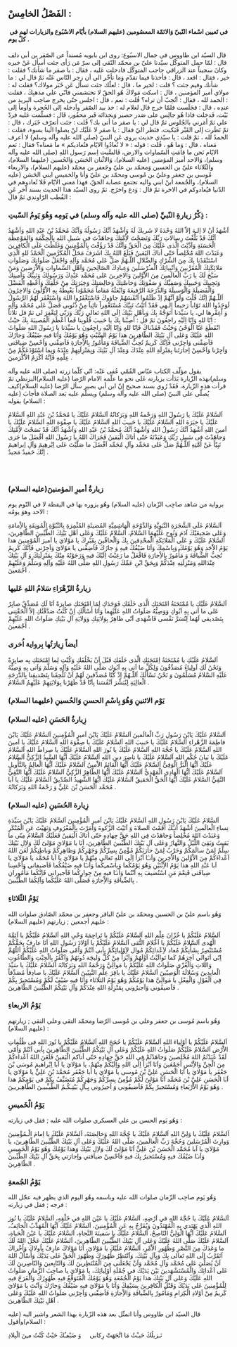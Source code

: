 ## الفَصْلُ الخامِسْ :

####  في تَعيين اسْماء النّبيّ وَالائمّة المعصُومين (عليهم السلام) بأيّام الاسْبُوع والزيارات لهم في كلّ يوم .

قال السيّد ابن طاووس في جمال الاسبُوع: روى ابن بابويه مُسنداً عن الصّقر بن أبي دلف قال : لمّا حمل المتوكّل سيّدنا عليّ بن محمّد النّقي إلى سرّ مَن رَأى جئت أسأل عَنْ خبره وكانَ سجيناً عند الزراقي حاجب المتوكّل فادخلت عَليه ، فقال : يا صقر ما شأنك؟ فقلت : خير ، فقال : اقعد ، قال : فأخذنا فيما تقدّم وَما تأخّر الى أن زجر النّاس عَنْه ثمّ قال لي : ما شأنك وفيم جئت ؟ قلت : لخير ما ، قال : لعلّك جئت تسأل عَن خَبَر مولاك؟ فقلت له : مولاي أمير المؤمنين ، قال : اسكت مَولاكَ هُو الحقّ لا تحتشمني فانّي على مذهبِكَ ، فقلت : الحمد لله ، فقال : أتُحِبّ أن تراه؟ قُلت : نعم ، قال : اجلس حتّى يخرج صاحِب البريد من عندِه ، قال : فجَلَست فلمّا خرج قال لغلام له : خذ بيد الصّقر واَدخله إلى الحُجرة وأومأ إلى بَيْت، فَدخلت فاذا هُو جالِس على صَدر حصير وَبحذائه قَبر محفُور، قَال : فسلّمت عَليه فردّ علي ثمّ أمَرني بالجُلوس ثمّ قال لي : يا صقر ما أتى بك؟ قُلت : جئت أتعرّف خَبَرك ، قال : ثمّ نَظَرت إلى القَبْر فَبَكيت، فنَظر اليّ فقال : يا صقر لا عَلَيْك لنْ يصلوا الَينا بسوء، فقلت : الحمدُ لله ، ثمّ قلت : يا سيّدي حديث يروى عَنِ النبيّ (صلى الله عليه وآله وسلم) لا أعرف مَعناه ، قال : وَما هُو ، قُلت : قوله : «
لا تُعادُوا الايّام فتُعاديكم
» ما مَعناه؟ فقال : نَعم الايّام نَحن ما قامَتِ السّماوات والارض، فَالسَّبت اِسم رَسول اللهِ (صلى الله عليه وآله وسلم)، وَالاحد أمير المؤمنين (عليه السلام)، وَالاثْنان الحَسَن وَالحُسين (عليهما السلام)، والثّلاثاء عليّ بن الحسين وَمحمّد بن عليّ وجَعفر بن محمّد (عليهم السلام)، والاربعاء مُوسى بن جعفر وعليّ بن مُوسى ومحمّد بن عليّ وَأنا والخميس ابني الحَسَن (عليه السلام)، والجُمعة ابنْ ابني واليه تجتمع عصابة الحقّ، فهذا مَعنى الايّام فَلا تُعادوهم في الدّنيا فيُعادوكم في الاخرة ثمّ قال : وَدع واخرُج. ثمّ روى السيّد هذا الحديث بسند آخر عَنِ القُطب الرّاوندي ثمّ قال :

### ذِكْرُ زيارةِ النّبيِّ (صلى الله عليه وآله وسلم) في يَومِه وَهُوَ يَومُ السّبتِ :

اَشْهَدُ اَنْ لا اِلـهَ إلاّ اللهُ وَحْدَهُ لا شَريكَ لَهُ وَاَشْهَدُ اَنَّكَ رَسُولُهُ وَاَنَّكَ مُحَمَّدُ بْنُ عَبْدِ اللهِ
وَاَشْهَدُ اَنَّكَ قَدْ بَلَّغْتَ رِسالاتِ رَبِّكَ وَنَصَحْتَ لاُِمَّتِكَ وَجاهَدْتَ فى سَبيلِ اللهِ بِالْحِكْمَةِ وَالمَوْعِظَةِ
الْحَسَنَةِ وَاَدَّيْتَ الَّذى عَلَيْكَ مِنَ الْحَقِّ وَاَنَّكَ قَدْ رَؤُفْتَ بِالْمُؤْمِنينَ وَغَلَظْتَ عَلَى الْكافِرينَ وَعَبَدْتَ
اللهَ مُخْلِصاً حَتّى أتاكَ اليَقينُ فَبَلَغَ اللهُ بِكَ اشَرَفَ مَحَلِّ الْمُكَرَّمينَ اَلْحَمْدُ للهِِ الَّذِي
اسْتَنْقَذَنا بِكَ مِنَ الشِّرْكِ وَالضَّلالِ اَللّـهُمَّ صَلِّ عَلى مُحَمَّد وَآلِهِ وَاجْعَلْ صَلَواتِكَ وَصَلَواتِ مَلائِكَتِكَ
الْمُقَرَّبينَ وَاَنْبِيائِكَ الْمـُرْسَلينَ وَعِبادِكَ الصّالِحينَ وَاَهْلِ السَّماواتِ وَالاَْرَضينَ وَمَنْ سَبَّحَ لَكَ يا
رَبَّ الْعالَمينَ مِنَ الاَْوَّلينَ وَالاخِرينَ عَلى مُحَمَّد عَبْدِكَ وَرَسُوِلِكَ وَنَبِيِّكَ وَاَمينِكَ وَنَجِيبِكَ وَحَبيبِكَ
وَصَفِيِّكَ وَ صَفْوَتِكَ وَخاصَّتِكَ وَخالِصَتِكَ وَخِيَرَتِكَ مِنْ خَلْقِكَ وَاَعْطِهِ الْفَضْلَ وَالْفَضيلَةَ وَالْوَسيلَةَ
وَالدَّرَجَةَ الرَّفيعَةَ وَابْعَثْهُ مَقاماً مَحَمْوُداً يَغْبِطُهُ بِهِ الاَْوَّلُونَ وَالاخِرُونَ اَللّـهُمَّ اِنَّكَ قُلْتَ وَلَوْ
اَنَّهُمْ اِذْ ظَلَمُوا اَنْفُسَهُمْ جاؤوكَ فَاسْتَغْفَرُوا اللهَ وَاسْتَغْفَرَ لَهُمُ الرَّسُولُ لَوَجَدُوا اللهَ تَوّاباً
رَحيماً اِلـهى فَقَدْ اَتَيْتُ نَبِيَّكَ مُسْتَغْفِراً تائِباً مِنْ ذُنُوبى فَصَلِّ عَلى مُحَمَّد وَآلِهِ وَ اْغِفْرها لي،
يا سَيِّدَنا اَتَوَجَّهُ بِكَ وَبِاَهْلِ بَيْتِكَ اِلَى اللهِ تَعالى رَبِّكَ وَرَبّى لِيَغْفِرَ لى
 ثمّ قل ثلاثاً : اِنّا للهِِ وَاِنّا اِلَيْهِ راجِعُونَ ثمّ قل : اُصِبْنا بِكَ يا حَبيبَ قُلُوبِنا فَما
اَعْظَمَ الْمُصيبَةَ بِكَ حيَْثُ انْقَطَعَ عَنّا الْوَحْيُ وَحَيْثُ فَقَدْناكَ فَاِنّا للهِِ وَاِنّا اِلَيْهِ راجِعُونَ يا
سَيِّدَنا يا رَسُولَ اللهِ صَلَواتُ اللهِ عَلَيْكَ وَعَلى آلِ بَيْتِكَ الطّاهِرينَ هذا يَوْمُ السَّبْتِ وَهُوَ يَوْمُكَ
وَاَنَا فيهِ ضَيْفُكَ وَجارُكَ فَاَضِفْنى وَاجِرْنى فَاِنَّكَ كَريمٌ تُحِبُّ الضِّيافَةَ وَمَأْمُورٌ بِالاِْجارَةِ فَاَضِفْني
وَأحْسِنْ ضِيافَتى وَاَجِرْنا وَاَحْسِنْ اِجارَتَنا بِمَنْزِلَةِ اللهِ عِنْدَكَ وَعِنْدَ آلِ بَيْتِكَ وَبِمَنْزِلَتِهِمْ عِنْدَهُ
وَبِما اسْتَوْدَعَكُمْ مِنْ عِلْمِهِ فَاِنَّهُ اَكْرَمُ الاَْكْرَمينَ .

يقول مؤلّف الكتاب عبّاس القُمّي عُفى عَنْه: انّي كلّما زرته (صلى الله عليه وآله وسلم)بهذه الزّيارة بَدَأت بزيارته عَلى نحو ما علّمه الامام الرّضا (عليه السلام)البزنطي ثمّ قرأت هذِهِ الزّيارة، فَقَدْ رُوي بسند صحيح إنّ ابن أبي بصير سأل الرّضا (عليه السلام)كيف يُصلّى على النبيّ (صلى الله عليه وآله وسلم) ويسلّم عليه بَعد الصلاة فأجابَ (عليه السلام) بقوله :

اَلسَّلامُ عَلَيْكَ يا رَسُولَ اللهِ وَرَحْمةُ اللهِ وَبَرَكاتُهُ اَلسَّلامُ عَلَيْكَ يا مُحَمَّدُ بْنَ عَبْدِ اللهِ
اَلسَّلامُ عَلَيْكَ يا خِيَرَةَ اللهِ اَلسَّلامُ عَلَيْكَ يا حَبيبَ اللهِ اَلسَّلامُ عَلَيْكَ يا صِفْوَهَ اللهِ
اَلسَّلامُ عَلَيْكَ يا اَمينَ اللهِ اَشْهَدُ اَنَّكَ رَسُولُ اللهِ وَاَشْهَدُ اَنَّكَ مُحمَّدُ بْنُ عَبْدِ اللهِ وَاَشْهَدُ اَنَّكَ
قَدْ نَصَحْتَ لاُِمَّتِكَ وَجاهَدْتَ فى سَبيلِ رَبِّكِ وَعَبَدْتَهُ حَتّى أتاكَ الْيَقينُ فَجَزاكَ اللهُ يا رَسُولَ اللهِ
اَفْضَلَ ما جَزى نَبِيّاً عَنْ اُمَّتِهِ اَللّـهُمَّ صَلِّ عَلى مَحَمِّد وآلِ مُحَمِّد اَفْضَلَ ما صَلَّيْتَ عَلى اِبْرهِيمَ وَآلِ
إبراهيمَ اِنَّكَ حَميدٌ مَجيدٌ .

###  

### زيارةُ أميرِ المؤمنينَ(عليه السلام)

برواية من شاهد صاحِب الزّمان (عليه السلام) وهُو يزوره بها في اليقظة لا في النّوم يوم الاحد وهوَ يومُه :

اَلسَّلامُ عَلَى الشَّجَرَةِ النَّبَوِيَّةِ وَالدَّوْحَةِ الْهاشِمِيَّةِ المُضيئَةِ المُثْمِرَةِ بِالنَّبُوَّةِ الْمُونِقَةِ
بِالاِْمامَةِ وَعَلى ضَجيعَيْكَ آدَمَ وَنُوح عَلَيْهِمَا السَّلامُ، اَلسَّلامُ عَلَيْكَ وَعَلى اَهْلِ بَيْتِكَ الطَّيِّبينَ
الطّاهِرينَ، اَلسَّلامُ عَلَيْكَ وَ عَلَى الْمَلائِكَةِ الُْمحْدِقينَ بِكَ وَالْحافّينَ بِقَبْرِكَ يا مَوْلايَ يا اَميرَ
الْمُوْمِنينَ هذا يَوْمُ الاَْحَدِ وَهُوَ يَوْمُكَ وَبِاسْمِكَ وَاَنَا ضَيْفُكَ فيهِ وَ جارُكَ فَاَضِفْنى يا مَوْلاىَ
وَاَجِرْنى فَاِنَّكَ كَريمٌ تُحِبُّ الضِّيافَةَ وَ مَأْمُورٌ بِالاِْجارَةِ فَافْعَلْ ما رَغِبْتُ اِلَيْكَ فيهِ وَرَجَوْتُهُ مِنْكَ
بِمَنْزِلَتِكَ وَ آلِ بَيْتِكَ عِنْدَاللهِ وَمَنْزِلَتِهِ عِنْدَكُمْ وَبِحَقِّ ابْنِ عَمِّكَ رَسُولِ اللهِ صَلَّى اللهُ عَلَيْهِ
وَآلِهِ وَسَلَّمَ وَعَلَيْهِمْ اَجْمَعينَ .

### زيارةُ الزّهْرَاءِ سَلامُ اللهِ عَليها

اَلسَّلامُ عَلَيْكِ يا مُمْتَحَنَةُ امْتَحَنَكِ الَّذى خَلَقَكِ فَوَجَدَكِ لِمَا امْتَحَنَكِ صابِرَةً اَنَا لَكِ مُصَدِّقٌ صابِرٌ
عَلى ما اَتى بِهِ اَبُوكِ وَوَصِيُّهُ صَلَواتُ اللهِ عَلَيْهِما وَاَنَا أَسْأَلُكِ اِنْ كُنْتُ صَدَّقْتُكِ إلاّ اَلْحَقْتِنى
بِتَصْديقى لَهُما لِتُسَرَّ نَفْسى فَاشْهَدى اَنّى ظاهِرٌ بِوَلايَتِكِ وَوَلايَةِ آلِ بَيْتِكِ صَلَواتُ اللهِ عَلَيْهِمْ
اَجْمَعينَ .

### أيضاً زِيارَتُها بِرواية اُخرى

اَلسَّلامُ عَلَيْكِ يا مُمْتَحَنَةُ اِمْتَحَنَكِ الَّذى خَلَقَكِ قَبْلَ اَنْ يَخْلُقَكِ وَكُنْتِ لِما امْتَحَنَكِ بِه صابِرَةً
وَنَحْنُ لَكِ اَولِياءُ مُصَدِّقُونَ وَلِكُلِّ ما اَتى بِهِ اَبُوكِ صَلَّى اللهُ عَلَيْهِ وَآلِهِ وَسَلَّمَ وَاَتى بِهِ وَصِيُّهُ
عَلَيْهِ السَّلامُ مُسَلِّمُونَ وَ نَحْنُ نَسْأَلُكَ اَللّـهُمَّ اِذْ كُنّا مُصَدِّقينَ لَهُمْ اَنْ تُلْحِقَنا بِتَصْديقِنا
بِالدَّرَجَةِ الْعالِيَةِ لِنُبَشِّرَ اَنْفُسَنا بِاَنّا قَدْ طَهُرْنا بِوَلايَتِهِمْ عَلَيْهِمُ السَّلامُ .

### يَوْم الاثنينِ وَهُوَ بِاسْمِ الحسنِ وَالحُسينِ (عليهما السلام)

### زِيارةُ الحَسَنِ (عليه السلام)

اَلسَّلامُ عَلَيْكَ يَابْنَ رَسُولِ رَبِّ الْعالَمينَ اَلسَّلامُ عَلَيْكَ يَابْنَ اَميرِ الْمُؤْمِنينَ اَلسَّلامُ عَلَيْكَ
يَابْنَ فاطِمَةَ الزَّهْراءِ اَلسَّلامُ عَلَيْكَ يا حَبيبَ اللهِ اَلسَّلامُ عَلَيْكَ يا صِفْوَةَ اللهِ اَلسَّلامُ عَلَيْكَ
يا اَمينَ اللهِ اَلسَّلامُ عَلَيْكَ يا حُجَّةَ اللهِ اَلسَّلامُ عَلَيْكَ يا نُورَ اللهِ اَلسَّلامُ عَلَيْكَ يا صِراطَ
اللهِ اَلسَّلامُ عَلَيْكَ يا بَيانَ حُكْمِ اللهِ اَلسَّلامُ عَلَيْكَ يا ناصِرَ دينِ اللهِ اَلسَّلامُ عَلَيْكَ اَيُّهَا
السَّيِدُ الزَّكِيُّ اَلسَّلامُ عَلَيْكَ اَيُّهَا الْبَرُّ الْوَفِيُّ اَلسَّلامُ عَلَيْكَ اَيُّهَا الْقائِمُ الاَْمينُ اَلسَّلامُ
عَلَيْكَ اَيُّهَا الْعالِمُ بِالتَّأْويلِ اَلسَّلامُ عَلَيْكَ اَيُّهَا الْهادِي الْمَهْديُّ اَلسَّلامُ عَلَيْكَ اَيُّهَا الطّاهِرُ
الزَّكِيُّ اَلسَّلامُ عَلَيْكَ اَيُّهَا التَّقِيُّ النَّقِيُّ السَّلامُ عَلَيْكَ اَيُّهَا الْحَقُّ الْحَقيقُ اَلسَّلامُ عَلَيْكَ اَيُّهَا
الشَّهيدُ الصِّدّيقُ اَلسَّلامُ عَلَيْكَ يا اَبا مُحَمَّد الْحَسَنَ بْنَ عَلِيٍّ وَ رَحْمَةُ اللهِ وَبَرَكاتُهُ .

### زِيارة الحُسَينِ (عليه السلام)

اَلسَّلامُ عَلَيْكَ يَابْنَ رَسُولِ اللهِ اَلسَّلامُ عَلَيْكَ يَابْنَ اَميرِ الْمُؤْمِنينَ اَلسَّلامُ عَلَيْكَ يَابْنَ
سَيِّدَةِ نِساءِ الْعالَمينَ اَشْهَدُ اَنـَّكَ اَقَمْتَ الصلاةَ وَ آتَيْتَ الزَّكوةَ وَاَمَرْتَ بِالْمَعْرُوفِ وَنَهَيْتَ عَنِ
الْمُنْكَرِ وَعَبَدْتَ اللهَ مُخْلِصاً وَجاهَدْتَ فِي اللهِ حَقَّ جِهادِهِ حَتّى أتاكَ الْيَقينُ فَعَلَيْكَ السَّلامُ مِنّي
ما بَقيتُ وَبَقِيَ اللَّيْلُ وَالنَّهارُ وَعَلى آلِ بَيْتِكَ الطَّيِّبينَ الطّاهِرينَ، اَنَا يا مَوْلايَ مَوْلىً لَكَ
وَلاِلِ بَيْتِكَ سِلْمٌ لِمَنْ سالَمَكُمْ وَحَرْبٌ لِمَنْ حارَبَكُمْ مُؤْمِنٌ بِسِرِّكُمْ وَجَهْرِكُمْ وَظاهِرِكُمْ وَباطِنِكُمْ لَعَنَ
اللهُ اَعْداءَكُمْ مِنَ الاَْوَّلينَ وَالاْخِرينَ وَاَنـَا أبْرَأُ اِلَى اللهِ تَعالى مِنْهُمْ يا مَوْلايَ يا اَبا
مُحَمَّد يا مَوْلايَ يا اَبا عَبْدِ اللهِ هذا يَوْمُ الاِْثْنَيْنِ وَهُوَ يَوْمُكُما وَبِاسْمـِكُما وَاَنـَا فيهِ
ضَيْفُكُما فَاَضيفانى وَاَحْسِنا ضِيافَتى فَنِعْمَ مَنِ اسْتُضيفَ بِهِ اَنْتُما وَاَنـَا فيهِ مِنْ جِوارِكُما
فَاَجيرانى فَاِنَّكُما مَأْمُورانِ بِالضِّيافَةِ وَالاِْجارَةِ فَصَلَّى اللهُ عَلَيْكُما وَآلِكُمَا الطَّيِّبينَ .

### يَوْمُ الثّلاثاءِ

وَهُو باسم عليّ بن الحسين ومحمّد بن عليّ الباقر وجعفر بن محمّد الصّادق صلوات الله عليهم أجمعين ; زيارتهم (عليهم السلام)
:

اَلسَّلامُ عَلَيْكُمْ يا خُزّانَ عِلْمِ اللهِ اَلسَّلامُ عَلَيْكُمْ يا تَراجِمَةَ وَحْيِ اللهِ اَلسَّلامُ عَلَيْكُمْ يا
اَئِمَّةَ الْهُدى اَلسَّلامُ عَلَيْكُمْ يا اَعْلامَ التُّقى اَلسَّلامُ عَلَيْكُمْ يا اَوْلادَ رَسُولِ اللهِ اَنَا عارِفٌ
بِحَقِّكُمْ مُسْتَبْصِرٌ بِشَأْنِكُمْ مُعاد لاَِعْدائِكُمْ مُوال لاَِوْلِيائِكُمْ بِاَبى اَنْتُمْ وَاُمّى صَلَواتُ اللهِ عَلَيْكُمْ
اَللّهُمَّ اِنّى اَتَوالى آخِرَهُمْ كَما تَوالَيْتُ اَوَّلَهُمْ وَاَبْرَأُ مِنْ كُلِّ وَليجَة دُونَهُمْ وَاَكْفُرُ بِالْجِبْتِ
وَالطّاغُوتِ وَاللاتِ وَالْعُزّى صَلَواتُ اللهِ عَلَيْكُمْ يا مَوالِيَّ وَرَحْمَةُ اللهِ وَبَرَكاتُهُ اَلسَّلامُ عَلَيْكَ
يا سَيِّدَ الْعابِدينَ وَسُلالَةَ الْوَصِيّينَ اَلسَّلامُ عَلَيْكَ يا باقِرَ عِلْمِ النَّبِيّينَ اَلسَّلامُ عَلَيْكَ يا
صادِقاً مُصَدِّقاً فِي الْقَوْلِ وَالْفِعْلِ يا مَوالِيَّ هذا يَوْمُكُمْ وَهُوَ يَوْمُ الثلاثاء وَاَنَا فيهِ ضَيْفٌ لَكُمْ
وَمُسْتَجيرٌ بِكُمْ فَاَضيفُوني وَاَجيرُوني بِمَنْزِلَةِ اللهِ عِنْدَكُمْ وَآلِ بَيْتِكُمُ الطَّيِّبينَ الطّاهِرينَ .

### يَوْمُ الاربعاءِ

وَهُو باسم مُوسى بن جعفر وعلي بن مُوسى الرّضا ومحمّد التقي وعلي النقي ; زيارتهم (عليهم السلام) :

اَلسَّلامُ عَلَيْكُمْ يا اَوْلِياءَ اللهِ اَلسَّلامُ عَلَيْكُمْ يا حُجَجَ اللهِ اَلسَّلامُ عَلَيْكُمْ يا نُورَ اللهِ
فى ظُلُماتِ الاَْرْضِ اَلسَّلامُ عَلَيْكُمْ صَلَواتُ اللهِ عَلَيْكُمْ وَعَلى آلِ بَيْتِكُمُ الطَّيِّبينَ الطّاهِرينَ بِاَبى
اَنْتُمْ وَاُمّى لَقَدْ عَبَدْتُمُ اللهَ مُخْلِصينَ وَجاهَدْتُمْ فِي اللهِ حَقَّ جِهادِهِ حَتّى أتاكم الْيَقينُ فَلَعَنَ
اللهُ اَعْداءكُمْ مِنَ الْجِنِّ وَالاِْنْسِ اَجَمْعَينَ وَاَنَا اَبْرَأُ اِلَى اللهِ وَاِلَيْكُمْ مِنْهُمْ، يا مَوْلايَ يا
اَبا اِبْراهيمَ مُوسَى بْنَ جَعْفَر يا مَوْلايَ يا اَبَا الْحَسَنِ عَلِيَّ بْنَ مُوسى يا مَوْلايَ يا اَبا جَعْفَر
مُحَمَّدَ بْنَ عَلِيٍّ يا مَوْلايَ يا اَبَا الْحَسَنِ عَلِيَّ بْنَ مُحَمَّد اَنَا مَوْلىً لَكُمْ مُؤْمِنٌ بِسِرِّكُمْ وَجَهْرِكُمْ
مُتَضَيِّفٌ بِكُمْ في يَوْمِكُمْ هذا وَهُوَ يَوْمُ الاَْرْبَعاءِ وَمُسْتَجيرٌ بِكُمْ فَاَضيفُوني وَ اَجيرُوني بِـآلِ
بَيْتِـكُـمُ الطَّيـِّبيـنَ الطّاهِـريـنَ .

### يَوْمُ الْخَميسِ

وَهُو يَوم الحسن بن علي العسكري صلوات الله عليه ; فقل في زيارته :

اَلسَّلامُ عَلَيْكَ يا وَلِيَّ اللهِ اَلسَّلامُ عَلَيْكَ يا حُجَّةَ اللهِ وَخالِصَتَهُ، اَلسَّلامُ عَلَيْكَ يا اِمامَ
الْـمُؤْمِنينَ وَوارِثَ الْمُرْسَلينَ وَحُجَّةَ رَبِّ الْعالَمينَ، صَلَّى اللهُ عَلَيْكَ وَعَلى آلِ بَيْتِكَ الطَّيِّبينَ
الطّاهِرينَ، يا مَوْلايَ يا اَبا مُحَمَّد الْحَسَنَ بْنَ عَلِيٍّ اَنَا مَوْلىً لَكَ وَلاِلِ بَيْتِكَ وَهذا يَوْمُكَ وَهُوَ
يَوْمُ الْخَميسِ وَاَنـَا ضَيْفُكَ فيهِ وَمُسْتَجيرٌ بِكَ فيهِ فَاَحْسِنْ ضيافتي واِجارَتي بِحَقِّ آلِ بَيْتِكَ
الطَّيِّبينَ الطّاهِرينَ .

### يَوْمُ الجُمعةِ

وَهُو يَوم صاحِب الزّمان صلوات الله عليه وباسمه وهُو اليوم الذي يظهر فيه عجّل الله فرجه ; فقل في زيارته :

اَلسَّلامُ عَلَيْكَ يا حُجَّةَ اللهِ في اَرْضِهِ، اَلسَّلامُ عَلَيْكَ يا عَيْنَ اللهِ في خَلْقِهِ، اَلسَّلامُ عَلَيْكَ
يا نُورَ اللهِ الَّذي يَهْتَدي بِهِ الْمُهْتَدُونَ وَيُفَرَّجُ بِهِ عَنِ الْمُؤْمِنينَ، اَلسَّلامُ عَلَيْكَ اَيُّهَا الْمُهَذَّبُ
الْخائِفُ، اَلسَّلامُ عَلَيْكَ اَيُّهَا الْوَلِيُّ النّاصِحُ، اَلسَّلامُ عَلَيْكَ يا سَفينَةَ النَّجاةِ، اَلسَّلامُ عَلَيْكَ
يا عَيْنَ الْحَياةِ، اَلسَّلامُ عَلَيْكَ صَلَّى اللهُ عَلَيْكَ وَعَلى آلِ بَيْتِكَ الطَّيِّبينَ الطّاهِرينَ، اَلسَّلامُ
عَلَيْكَ عَجَّلَ اللهُ لَكَ ما وَعَدَكَ مِنَ النَّصْرِ وَظُهُورِ الاَْمْرِ، اَلسَّلامُ عَلَيْكَ يا مَوْلايَ، اَنَا مَوْلاكَ
عارِفٌ بِاُولاكَ وَاُخْراكَ اَتَقَرَّبُ اِلَى اللهِ تَعالى بِكَ وَبِآلِ بَيْتِكَ، وَاَنْتَظِرُ ظُهُورَكَ وَظُهُورَ الْحَقِّ
عَلى يَدَيْكَ وَأَسْأَلُ اللهَ اَنْ يُصَلِّيَ عَلى مُحَمَّد وَآلِ مُحَمَّد وَاَنْ يَجْعَلَنى مِنَ الْمُنْتَظِرينَ لَكَ
وَالتّابِعينَ وَالنّاصِرينَ لَكَ عَلى اَعْدائِكَ وَالْمُسْتَشْهَدينَ بَيْنَ يَدَيْكَ في جُمْلَةِ اَوْلِيائِكَ، يا مَوْلايَ
يا صاحِبَ الزَّمانِ صَلَواتُ اللهِ عَلَيْكَ وَعَلى آلِ بَيْتِكَ هذا يَوْمُ الْجُمُعَةِ وَهُوَ يَوْمُكَ الْمُتَوَقَّعُ فيهِ
ظُهُورُكَ وَالْفَرَجُ فيهِ لِلْمُؤْمِنينَ عَلى يَدَيْكَ وَقَتْلُ الْكافِرينَ بِسَيْفِكَ وَاَنَا يا مَوْلايَ فيهِ ضَيْفُكَ
وَجارُكَ وَاَنْتَ يا مَوْلايَ كَريمٌ مِنْ اَوْلادِ الْكِرامِ وَمَأْمُورٌ بِالضِّيافَةِ وَالاِْجارَةِ فَاَضِفْني وَاَجِرْني
صَلَواتُ اللهِ عَلَيْكَ وَعَلى اَهْلِ بَيْتِكَ الطّاهِرينَ .

قال السيّد ابن طاووس وأنا اتمثّل بعد هذه الزّيارة بهذا الشعر واشير اليه (عليه السلام)وأقول :

نَـزيلُكَ حَيـْثُ مَا اتَّجَهَتْ رِكابى     وَ ضَيْفـُكَ حَيْثُ كُنْتُ مـِنَ الْبِلادِ

 
